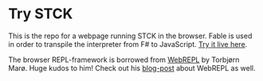 Try STCK
========

This is the repo for a webpage running STCK in the browser. Fable is used in order to transpile the interpreter from F# to JavaScript. [Try it live here](https://teodoran.github.io/try-stck).

The browser REPL-framework is borrowed from [WebREPL](https://github.com/tormaroe/webrepl) by Torbjørn Marø. Huge kudos to him! Check out his [blog-post](http://programmeringsbloggen.no/2013/02/22/webrepl-en-javascript-basert-kommandolinje/) about WebREPL as well.

